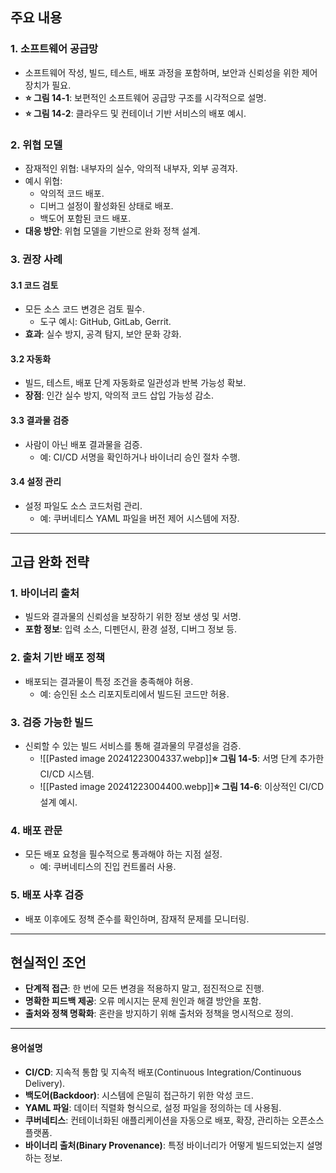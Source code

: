 
## 주요 내용

### 1. 소프트웨어 공급망
- 소프트웨어 작성, 빌드, 테스트, 배포 과정을 포함하며, 보안과 신뢰성을 위한 제어 장치가 필요.
- **⭐️ 그림 14-1**: 보편적인 소프트웨어 공급망 구조를 시각적으로 설명.  
- **⭐️ 그림 14-2**: 클라우드 및 컨테이너 기반 서비스의 배포 예시.  

### 2. 위협 모델
- 잠재적인 위협: 내부자의 실수, 악의적 내부자, 외부 공격자.
- 예시 위협:
  - 악의적 코드 배포.
  - 디버그 설정이 활성화된 상태로 배포.
  - 백도어 포함된 코드 배포.
- **대응 방안**: 위협 모델을 기반으로 완화 정책 설계.

### 3. 권장 사례
#### 3.1 코드 검토
- 모든 소스 코드 변경은 검토 필수.  
  - 도구 예시: GitHub, GitLab, Gerrit.
- **효과**: 실수 방지, 공격 탐지, 보안 문화 강화.

#### 3.2 자동화
- 빌드, 테스트, 배포 단계 자동화로 일관성과 반복 가능성 확보.
- **장점**: 인간 실수 방지, 악의적 코드 삽입 가능성 감소.

#### 3.3 결과물 검증
- 사람이 아닌 배포 결과물을 검증.  
  - 예: CI/CD 서명을 확인하거나 바이너리 승인 절차 수행.

#### 3.4 설정 관리
- 설정 파일도 소스 코드처럼 관리.
  - 예: 쿠버네티스 YAML 파일을 버전 제어 시스템에 저장.

---

## 고급 완화 전략
### 1. 바이너리 출처
- 빌드와 결과물의 신뢰성을 보장하기 위한 정보 생성 및 서명.
- **포함 정보**: 입력 소스, 디펜던시, 환경 설정, 디버그 정보 등.

### 2. 출처 기반 배포 정책
- 배포되는 결과물이 특정 조건을 충족해야 허용.
  - 예: 승인된 소스 리포지토리에서 빌드된 코드만 허용.

### 3. 검증 가능한 빌드
- 신뢰할 수 있는 빌드 서비스를 통해 결과물의 무결성을 검증.
  - ![[Pasted image 20241223004337.webp]]**⭐️ 그림 14-5**: 서명 단계 추가한 CI/CD 시스템.
  - ![[Pasted image 20241223004400.webp]]**⭐️ 그림 14-6**: 이상적인 CI/CD 설계 예시.

### 4. 배포 관문
- 모든 배포 요청을 필수적으로 통과해야 하는 지점 설정.
  - 예: 쿠버네티스의 진입 컨트롤러 사용.

### 5. 배포 사후 검증
- 배포 이후에도 정책 준수를 확인하며, 잠재적 문제를 모니터링.

---

## 현실적인 조언
- **단계적 접근**: 한 번에 모든 변경을 적용하지 말고, 점진적으로 진행.
- **명확한 피드백 제공**: 오류 메시지는 문제 원인과 해결 방안을 포함.
- **출처와 정책 명확화**: 혼란을 방지하기 위해 출처와 정책을 명시적으로 정의.

---

#### 용어설명
- **CI/CD**: 지속적 통합 및 지속적 배포(Continuous Integration/Continuous Delivery).
- **백도어(Backdoor)**: 시스템에 은밀히 접근하기 위한 악성 코드.
- **YAML 파일**: 데이터 직렬화 형식으로, 설정 파일을 정의하는 데 사용됨.
- **쿠버네티스**: 컨테이너화된 애플리케이션을 자동으로 배포, 확장, 관리하는 오픈소스 플랫폼.
- **바이너리 출처(Binary Provenance)**: 특정 바이너리가 어떻게 빌드되었는지 설명하는 정보.

